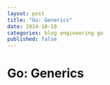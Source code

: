 ```yaml
---
layout: post
title: "Go: Generics"
date: 2024-10-18
categories: blog engineering go
published: false
---
```


# Go: Generics
